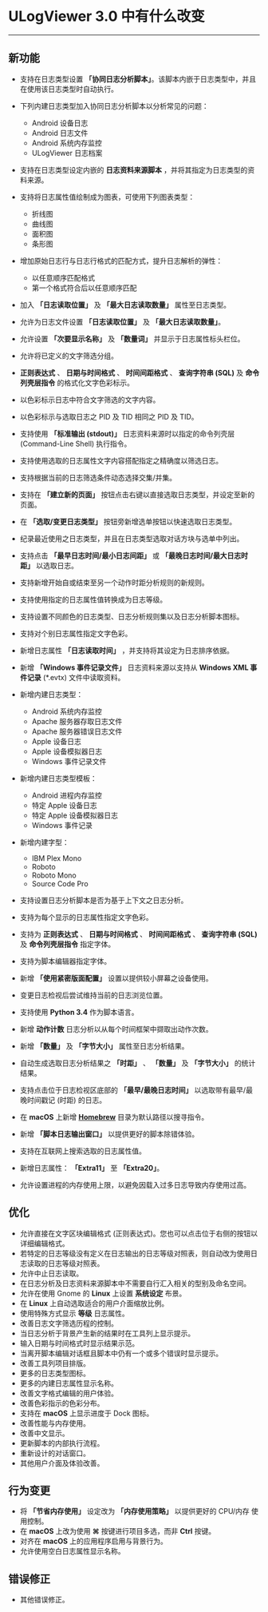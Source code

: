 ﻿# ULogViewer 3.0 中有什么改变
 ---

## 新功能
+ 支持在日志类型设置 **「协同日志分析脚本」**。该脚本内嵌于日志类型中，并且在使用该日志类型时自动执行。
+ 下列内建日志类型加入协同日志分析脚本以分析常见的问题：
  + Android 设备日志
  + Android 日志文件
  + Android 系统内存监控
  + ULogViewer 日志档案
+ 支持在日志类型设定内嵌的 **日志资料来源脚本** ，并将其指定为日志类型的资料来源。
+ 支持将日志属性值绘制成为图表，可使用下列图表类型：
  + 折线图
  + 曲线图
  + 面积图
  + 条形图
+ 增加原始日志行与日志行格式的匹配方式，提升日志解析的弹性：
  + 以任意顺序匹配格式
  + 第一个格式符合后以任意顺序匹配
+ 加入 **「日志读取位置」** 及 **「最大日志读取数量」** 属性至日志类型。
+ 允许为日志文件设置 **「日志读取位置」** 及 **「最大日志读取数量」**。
+ 允许设置 **「次要显示名称」** 及 **「数量词」** 并显示于日志属性标头栏位。
+ 允许将已定义的文字筛选分组。
+ **正则表达式** 、 **日期与时间格式** 、 **时间间距格式** 、 **查询字符串 (SQL)** 及 **命令列壳层指令** 的格式化文字色彩标示。
+ 以色彩标示日志中符合文字筛选的文字内容。
+ 以色彩标示与选取日志之 PID 及 TID 相同之 PID 及 TID。
+ 支持使用 **「标准输出 (stdout)」** 日志资料来源时以指定的命令列壳层 (Command-Line Shell) 执行指令。
+ 支持使用选取的日志属性文字内容搭配指定之精确度以筛选日志。
+ 支持根据当前的日志筛选条件动态选择交集/并集。
+ 支持在 **「建立新的页面」** 按钮点击右键以直接选取日志类型，并设定至新的页面。
+ 在 **「选取/变更日志类型」** 按钮旁新增选单按钮以快速选取日志类型。
+ 纪录最近使用之日志类型，并且在日志类型选取对话方块与选单中列出。
+ 支持点击 **「最早日志时间/最小日志间距」** 或 **「最晚日志时间/最大日志时距」** 以选取日志。
+ 支持新增开始自或结束至另一个动作时距分析规则的新规则。
+ 支持使用指定的日志属性值转换成为日志等级。
+ 支持设置不同颜色的日志类型、日志分析规则集以及日志分析脚本图标。
+ 支持对个别日志属性指定文字色彩。
+ 新增日志属性 **「日志读取时间」** ，并支持将其设定为日志排序依据。
+ 新增 **「Windows 事件记录文件」** 日志资料来源以支持从 **Windows XML 事件记录** (*.evtx) 文件中读取资料。
+ 新增内建日志类型：
    + Android 系统内存监控
    + Apache 服务器存取日志文件
    + Apache 服务器错误日志文件
    + Apple 设备日志
    + Apple 设备模拟器日志
    + Windows 事件记录文件

+ 新增内建日志类型模板：
    + Android 进程内存监控
    + 特定 Apple 设备日志
    + 特定 Apple 设备模拟器日志
    + Windows 事件记录

+ 新增内建字型：
    + IBM Plex Mono
    + Roboto
    + Roboto Mono
    + Source Code Pro

+ 支持设置日志分析脚本是否为基于上下文之日志分析。
+ 支持为每个显示的日志属性指定文字色彩。
+ 支持为 **正则表达式** 、 **日期与时间格式** 、 **时间间距格式** 、 **查询字符串 (SQL)** 及 **命令列壳层指令** 指定字体。
+ 支持为脚本编辑器指定字体。
+ 新增 **「使用紧密版面配置」** 设置以提供较小屏幕之设备使用。
+ 变更日志检视后尝试维持当前的日志浏览位置。
+ 支持使用 **Python 3.4** 作为脚本语言。
+ 新增 **动作计数** 日志分析以从每个时间框架中撷取出动作次数。
+ 新增 **「数量」** 及 **「字节大小」** 属性至日志分析结果。
+ 自动生成选取日志分析结果之 **「时距」** 、 **「数量」** 及 **「字节大小」** 的统计结果。
+ 支持点击位于日志检视区底部的 **「最早/最晚日志时间」** 以选取带有最早/最晚时间戳记 (时距) 的日志。
+ 在 **macOS** 上新增 [**Homebrew**](https://brew.sh/) 目录为默认路径以搜寻指令。
+ 新增 **「脚本日志输出窗口」** 以提供更好的脚本除错体验。
+ 支持在互联网上搜索选取的日志属性值。
+ 新增日志属性： **「Extra11」** 至 **「Extra20」**。
+ 允许设置进程的内存使用上限，以避免因载入过多日志导致内存使用过高。

## 优化
+ 允许直接在文字区块编辑格式 (正则表达式)。您也可以点击位于右侧的按钮以详细编辑格式。
+ 若特定的日志等级没有定义在日志输出的日志等级对照表，则自动改为使用日志读取的日志等级对照表。
+ 允许中止日志读取。
+ 在日志分析及日志资料来源脚本中不需要自行汇入相关的型别及命名空间。
+ 允许在使用 Gnome 的 **Linux** 上设置 **系统设定** 布景。
+ 在 **Linux** 上自动选取适合的用户介面缩放比例。
+ 使用特殊方式显示 **等级** 日志属性。
+ 改善日志文字筛选历程的控制。
+ 当日志分析于背景产生新的结果时在工具列上显示提示。
+ 输入日期与时间格式时显示结果示范。
+ 当离开脚本编辑对话框且脚本中仍有一个或多个错误时显示提示。
+ 改善工具列项目排版。
+ 更多的日志类型图标。
+ 更多的内建日志属性显示名称。
+ 改善文字格式编辑的用户体验。
+ 改善色彩指示的色彩分布。
+ 支持在 **macOS** 上显示进度于 Dock 图标。
+ 改善性能与内存使用。
+ 改善中文显示。
+ 更新脚本的内部执行流程。
+ 重新设计的对话窗口。
+ 其他用户介面及体验改善。

## 行为变更
+ 将 **「节省内存使用」** 设定改为 **「内存使用策略」** 以提供更好的 CPU/内存 使用控制。
+ 在 **macOS** 上改为使用 **⌘** 按键进行项目多选，而非 **Ctrl** 按键。
+ 对齐在 **macOS** 上的应用程序启用与背景行为。
+ 允许使用空白日志属性显示名称。

## 错误修正
+ 其他错误修正。